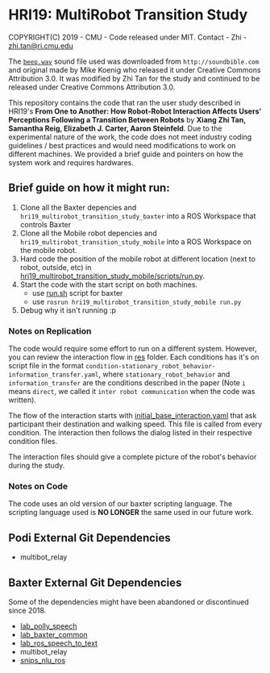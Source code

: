 # HRI19: MultiRobot Transition Study

COPYRIGHT(C) 2019 - CMU - Code released under MIT.
Contact - Zhi - zhi.tan@ri.cmu.edu

The [`beep.wav`](hri19_multirobot_transition_study_mobile/res/audio/beep.wav) sound file used was downloaded from `http://soundbible.com` and original made by Mike Koenig who released it under Creative Commons Attribution 3.0. It was modified by Zhi Tan for the study and continued to be released under Creative Commons Attribution 3.0.

This repository contains the code that ran the user study described in HRI19's **From One to Another: How Robot-Robot Interaction Affects Users’ Perceptions Following a Transition Between Robots** by **Xiang Zhi Tan, Samantha Reig, Elizabeth J. Carter, Aaron Steinfeld**. Due to the experimental nature of the work, the code does not meet industry coding guidelines / best practices and would need modifications to work on different machines. We provided a brief guide and pointers on how the system work and requires hardwares.


## Brief guide on how it might run:
1. Clone all the Baxter depencies and `hri19_multirobot_transition_study_baxter` into a ROS Workspace that controls Baxter
1. Clone all the Mobile robot depencies and `hri19_multirobot_transition_study_mobile` into a ROS Workspace on the mobile robot.
1. Hard code the position of the mobile robot at different location (next to robot, outside, etc) in [hri19_multirobot_transition_study_mobile/scripts/run.py](hri19_multirobot_transition_study_mobile/scripts/run.py).
1. Start the code with the start script on both machines.
    * use [run.sh](hri19_multirobot_transition_study_baxter/run.sh) script for baxter
    * use `rosrun hri19_multirobot_transition_study_mobile run.py`
1. Debug why it isn't running :p

### Notes on Replication
The code would require some effort to run on a different system. However, you can review the interaction flow in [res](hri19_multirobot_transition_study_baxter/res/) folder. Each conditions has it's on script file in the format `condition-stationary_robot_behavior-information_transfer.yaml`, where `stationary_robot_behavior` and `information_transfer` are the conditions described in the paper (Note `i` means `direct`, we called it `inter robot communication` when the code was written).

The flow of the interaction starts with [initial_base_interaction.yaml](hri19_multirobot_transition_study_baxter/hri19_/res/initial_base_interaction.yaml) that ask participant their destination and walking speed. This file is called from every condition. The interaction then follows the dialog listed in their respective condition files.

The interaction files should give a complete picture of the robot's behavior during the study.

### Notes on Code
The code uses an old version of our baxter scripting language. The scripting language used is **NO LONGER** the same used in our future work.

## Podi External Git Dependencies
* multibot_relay

## Baxter External Git Dependencies
Some of the dependencies might have been abandoned or discontinued since 2018.
* [lab_polly_speech](https://github.com/CMU-ARM/lab_ros_common)
* [lab_baxter_common](https://github.com/CMU-ARM/lab_baxter_common)
* [lab_ros_speech_to_text](https://github.com/CMU-ARM/lab_ros_speech_to_text)
* multibot_relay
* [snips_nlu_ros](https://github.com/CMU-ARM/snips_nlu_ros)
